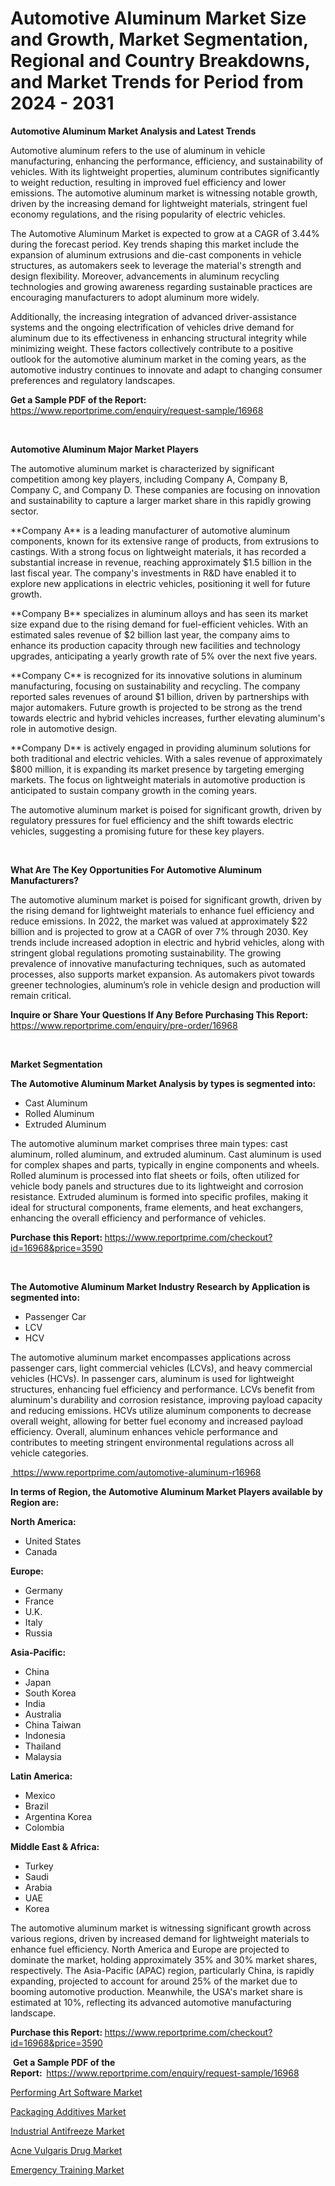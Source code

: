 <p><h1>Automotive Aluminum Market Size and Growth, Market Segmentation, Regional and Country Breakdowns, and Market Trends for Period from 2024 -  2031</h1></p><p><strong>Automotive Aluminum Market Analysis and Latest Trends</strong></p>
<p><p>Automotive aluminum refers to the use of aluminum in vehicle manufacturing, enhancing the performance, efficiency, and sustainability of vehicles. With its lightweight properties, aluminum contributes significantly to weight reduction, resulting in improved fuel efficiency and lower emissions. The automotive aluminum market is witnessing notable growth, driven by the increasing demand for lightweight materials, stringent fuel economy regulations, and the rising popularity of electric vehicles.</p><p>The Automotive Aluminum Market is expected to grow at a CAGR of 3.44% during the forecast period. Key trends shaping this market include the expansion of aluminum extrusions and die-cast components in vehicle structures, as automakers seek to leverage the material's strength and design flexibility. Moreover, advancements in aluminum recycling technologies and growing awareness regarding sustainable practices are encouraging manufacturers to adopt aluminum more widely.</p><p>Additionally, the increasing integration of advanced driver-assistance systems and the ongoing electrification of vehicles drive demand for aluminum due to its effectiveness in enhancing structural integrity while minimizing weight. These factors collectively contribute to a positive outlook for the automotive aluminum market in the coming years, as the automotive industry continues to innovate and adapt to changing consumer preferences and regulatory landscapes.</p></p>
<p><strong>Get a Sample PDF of the Report:&nbsp;</strong> <a href="https://www.reportprime.com/enquiry/request-sample/16968?utm_campaign=11&utm_medium=2&utm_source=Github&utm_content=ia&utm_term=27112024&utm_id=automotive-aluminum">https://www.reportprime.com/enquiry/request-sample/16968</a></p>
<p>&nbsp;</p>
<p><strong>Automotive Aluminum Major Market Players</strong></p>
<p><p>The automotive aluminum market is characterized by significant competition among key players, including Company A, Company B, Company C, and Company D. These companies are focusing on innovation and sustainability to capture a larger market share in this rapidly growing sector.</p><p>**Company A** is a leading manufacturer of automotive aluminum components, known for its extensive range of products, from extrusions to castings. With a strong focus on lightweight materials, it has recorded a substantial increase in revenue, reaching approximately $1.5 billion in the last fiscal year. The company's investments in R&D have enabled it to explore new applications in electric vehicles, positioning it well for future growth.</p><p>**Company B** specializes in aluminum alloys and has seen its market size expand due to the rising demand for fuel-efficient vehicles. With an estimated sales revenue of $2 billion last year, the company aims to enhance its production capacity through new facilities and technology upgrades, anticipating a yearly growth rate of 5% over the next five years.</p><p>**Company C** is recognized for its innovative solutions in aluminum manufacturing, focusing on sustainability and recycling. The company reported sales revenues of around $1 billion, driven by partnerships with major automakers. Future growth is projected to be strong as the trend towards electric and hybrid vehicles increases, further elevating aluminum's role in automotive design.</p><p>**Company D** is actively engaged in providing aluminum solutions for both traditional and electric vehicles. With a sales revenue of approximately $800 million, it is expanding its market presence by targeting emerging markets. The focus on lightweight materials in automotive production is anticipated to sustain company growth in the coming years.</p><p>The automotive aluminum market is poised for significant growth, driven by regulatory pressures for fuel efficiency and the shift towards electric vehicles, suggesting a promising future for these key players.</p></p>
<p>&nbsp;</p>
<p><strong>What Are The Key Opportunities For Automotive Aluminum Manufacturers?</strong></p>
<p><p>The automotive aluminum market is poised for significant growth, driven by the rising demand for lightweight materials to enhance fuel efficiency and reduce emissions. In 2022, the market was valued at approximately $22 billion and is projected to grow at a CAGR of over 7% through 2030. Key trends include increased adoption in electric and hybrid vehicles, along with stringent global regulations promoting sustainability. The growing prevalence of innovative manufacturing techniques, such as automated processes, also supports market expansion. As automakers pivot towards greener technologies, aluminum’s role in vehicle design and production will remain critical.</p></p>
<p><strong>Inquire or Share Your Questions If Any Before Purchasing This Report:</strong> <a href="https://www.reportprime.com/enquiry/pre-order/16968?utm_campaign=11&utm_medium=2&utm_source=Github&utm_content=ia&utm_term=27112024&utm_id=automotive-aluminum">https://www.reportprime.com/enquiry/pre-order/16968</a></p>
<p>&nbsp;</p>
<p><strong>Market Segmentation</strong></p>
<p><strong>The Automotive Aluminum Market Analysis by types is segmented into:</strong></p>
<p><ul><li>Cast Aluminum</li><li>Rolled Aluminum</li><li>Extruded Aluminum</li></ul></p>
<p><p>The automotive aluminum market comprises three main types: cast aluminum, rolled aluminum, and extruded aluminum. Cast aluminum is used for complex shapes and parts, typically in engine components and wheels. Rolled aluminum is processed into flat sheets or foils, often utilized for vehicle body panels and structures due to its lightweight and corrosion resistance. Extruded aluminum is formed into specific profiles, making it ideal for structural components, frame elements, and heat exchangers, enhancing the overall efficiency and performance of vehicles.</p></p>
<p><strong>Purchase this Report:&nbsp;</strong><a href="https://www.reportprime.com/checkout?id=16968&price=3590&utm_campaign=11&utm_medium=2&utm_source=Github&utm_content=ia&utm_term=27112024&utm_id=automotive-aluminum">https://www.reportprime.com/checkout?id=16968&price=3590</a></p>
<p>&nbsp;</p>
<p><strong>The Automotive Aluminum Market Industry Research by Application is segmented into:</strong></p>
<p><ul><li>Passenger Car</li><li>LCV</li><li>HCV</li></ul></p>
<p><p>The automotive aluminum market encompasses applications across passenger cars, light commercial vehicles (LCVs), and heavy commercial vehicles (HCVs). In passenger cars, aluminum is used for lightweight structures, enhancing fuel efficiency and performance. LCVs benefit from aluminum's durability and corrosion resistance, improving payload capacity and reducing emissions. HCVs utilize aluminum components to decrease overall weight, allowing for better fuel economy and increased payload efficiency. Overall, aluminum enhances vehicle performance and contributes to meeting stringent environmental regulations across all vehicle categories.</p></p>
<p><a href="https://www.reportprime.com/automotive-aluminum-r16968?utm_campaign=11&utm_medium=2&utm_source=Github&utm_content=ia&utm_term=27112024&utm_id=automotive-aluminum">&nbsp;https://www.reportprime.com/automotive-aluminum-r16968</a></p>
<p><strong>In terms of Region, the Automotive Aluminum Market Players available by Region are:</strong></p>
<p>
    <p> <strong> North America: </strong>
        <ul>
            <li>United States</li>
            <li>Canada</li>
        </ul>
        </p> 
    <p> <strong> Europe: </strong>
        <ul>
            <li>Germany</li>
            <li>France</li>
            <li>U.K.</li>
            <li>Italy</li>
            <li>Russia</li>
        </ul>
        </p> 
    <p> <strong> Asia-Pacific: </strong>
        <ul>
            <li>China</li>
            <li>Japan</li>
            <li>South Korea</li>
            <li>India</li>
            <li>Australia</li>
            <li>China Taiwan</li>
            <li>Indonesia</li>
            <li>Thailand</li>
            <li>Malaysia</li>
        </ul>
        </p> 
    <p> <strong> Latin America: </strong>
        <ul>
            <li>Mexico</li>
            <li>Brazil</li>
            <li>Argentina Korea</li>
            <li>Colombia</li>
        </ul>
        </p> 
    <p> <strong> Middle East & Africa: </strong>
        <ul>
            <li>Turkey</li>
            <li>Saudi</li>
            <li>Arabia</li>
            <li>UAE</li>
            <li>Korea</li>
        </ul>
    </p>
    </p>
<p><p>The automotive aluminum market is witnessing significant growth across various regions, driven by increased demand for lightweight materials to enhance fuel efficiency. North America and Europe are projected to dominate the market, holding approximately 35% and 30% market shares, respectively. The Asia-Pacific (APAC) region, particularly China, is rapidly expanding, projected to account for around 25% of the market due to booming automotive production. Meanwhile, the USA's market share is estimated at 10%, reflecting its advanced automotive manufacturing landscape.</p></p>
<p><strong>Purchase this Report: </strong><a href="https://www.reportprime.com/checkout?id=16968&price=3590&utm_campaign=11&utm_medium=2&utm_source=Github&utm_content=ia&utm_term=27112024&utm_id=automotive-aluminum">https://www.reportprime.com/checkout?id=16968&price=3590</a></p>
<p>&nbsp;<strong>Get a Sample PDF of the Report:&nbsp;&nbsp;</strong><a href="https://www.reportprime.com/enquiry/request-sample/16968?utm_campaign=11&utm_medium=2&utm_source=Github&utm_content=ia&utm_term=27112024&utm_id=automotive-aluminum">https://www.reportprime.com/enquiry/request-sample/16968</a></p>
<p><strong></strong></p>
<p><p><a href="https://issuu.com/reportprime-2/docs/performing-art-software-market-size_97e818784e5ab7?utm_campaign=11&utm_medium=2&utm_source=Github&utm_content=ia&utm_term=27112024&utm_id=automotive-aluminum">Performing Art Software Market</a></p><p><a href="https://github.com/ChiragRp1/Market-Research-Report-List-6/blob/main/packaging-additives-market.md?utm_campaign=11&utm_medium=2&utm_source=Github&utm_content=ia&utm_term=27112024&utm_id=automotive-aluminum">Packaging Additives Market</a></p><p><a href="https://www.linkedin.com/pulse/global-industrial-antifreeze-market-size-trends-analysis-x6jxe?utm_campaign=11&utm_medium=2&utm_source=Github&utm_content=ia&utm_term=27112024&utm_id=automotive-aluminum">Industrial Antifreeze Market</a></p><p><a href="https://issuu.com/reportprime-2/docs/acne-vulgaris-drug-market-size-2030_4aad2382e37d18?utm_campaign=11&utm_medium=2&utm_source=Github&utm_content=ia&utm_term=27112024&utm_id=automotive-aluminum">Acne Vulgaris Drug Market</a></p><p><a href="https://www.linkedin.com/pulse/size-share-projected-growth-rate-emergency-training-marketwith-m95hc?utm_campaign=11&utm_medium=2&utm_source=Github&utm_content=ia&utm_term=27112024&utm_id=automotive-aluminum">Emergency Training Market</a></p></p>
